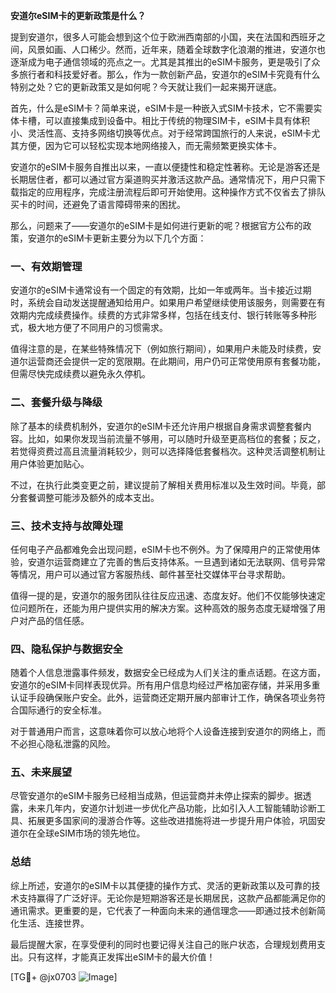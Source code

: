 **安道尔eSIM卡的更新政策是什么？**

提到安道尔，很多人可能会想到这个位于欧洲西南部的小国，夹在法国和西班牙之间，风景如画、人口稀少。然而，近年来，随着全球数字化浪潮的推进，安道尔也逐渐成为电子通信领域的亮点之一。尤其是其推出的eSIM卡服务，更是吸引了众多旅行者和科技爱好者。那么，作为一款创新产品，安道尔的eSIM卡究竟有什么特别之处？它的更新政策又是如何呢？今天就让我们一起来揭开谜底。

首先，什么是eSIM卡？简单来说，eSIM卡是一种嵌入式SIM卡技术，它不需要实体卡槽，可以直接集成到设备中。相比于传统的物理SIM卡，eSIM卡具有体积小、灵活性高、支持多网络切换等优点。对于经常跨国旅行的人来说，eSIM卡尤其方便，因为它可以轻松实现本地网络接入，而无需频繁更换实体卡。

安道尔的eSIM卡服务自推出以来，一直以便捷性和稳定性著称。无论是游客还是长期居住者，都可以通过官方渠道购买并激活这款产品。通常情况下，用户只需下载指定的应用程序，完成注册流程后即可开始使用。这种操作方式不仅省去了排队买卡的时间，还避免了语言障碍带来的困扰。

那么，问题来了——安道尔的eSIM卡是如何进行更新的呢？根据官方公布的政策，安道尔的eSIM卡更新主要分为以下几个方面：

### 一、有效期管理
安道尔的eSIM卡通常设有一个固定的有效期，比如一年或两年。当卡接近过期时，系统会自动发送提醒通知给用户。如果用户希望继续使用该服务，则需要在有效期内完成续费操作。续费的方式非常多样，包括在线支付、银行转账等多种形式，极大地方便了不同用户的习惯需求。

值得注意的是，在某些特殊情况下（例如旅行期间），如果用户未能及时续费，安道尔运营商还会提供一定的宽限期。在此期间，用户仍可正常使用原有套餐功能，但需尽快完成续费以避免永久停机。

### 二、套餐升级与降级
除了基本的续费机制外，安道尔的eSIM卡还允许用户根据自身需求调整套餐内容。比如，如果你发现当前流量不够用，可以随时升级至更高档位的套餐；反之，若觉得资费过高且流量消耗较少，则可以选择降低套餐档次。这种灵活调整机制让用户体验更加贴心。

不过，在执行此类变更之前，建议提前了解相关费用标准以及生效时间。毕竟，部分套餐调整可能涉及额外的成本支出。

### 三、技术支持与故障处理
任何电子产品都难免会出现问题，eSIM卡也不例外。为了保障用户的正常使用体验，安道尔运营商建立了完善的售后支持体系。一旦遇到诸如无法联网、信号异常等情况，用户可以通过官方客服热线、邮件甚至社交媒体平台寻求帮助。

值得一提的是，安道尔的服务团队往往反应迅速、态度友好。他们不仅能够快速定位问题所在，还能为用户提供实用的解决方案。这种高效的服务态度无疑增强了用户对产品的信任感。

### 四、隐私保护与数据安全
随着个人信息泄露事件频发，数据安全已经成为人们关注的重点话题。在这方面，安道尔的eSIM卡同样表现优异。所有用户信息均经过严格加密存储，并采用多重认证手段确保账户安全。此外，运营商还定期开展内部审计工作，确保各项业务符合国际通行的安全标准。

对于普通用户而言，这意味着你可以放心地将个人设备连接到安道尔的网络上，而不必担心隐私泄露的风险。

### 五、未来展望
尽管安道尔的eSIM卡服务已经相当成熟，但运营商并未停止探索的脚步。据透露，未来几年内，安道尔计划进一步优化产品功能，比如引入人工智能辅助诊断工具、拓展更多国家间的漫游合作等。这些改进措施将进一步提升用户体验，巩固安道尔在全球eSIM市场的领先地位。

### 总结
综上所述，安道尔的eSIM卡以其便捷的操作方式、灵活的更新政策以及可靠的技术支持赢得了广泛好评。无论你是短期游客还是长期居民，这款产品都能满足你的通讯需求。更重要的是，它代表了一种面向未来的通信理念——即通过技术创新简化生活、连接世界。

最后提醒大家，在享受便利的同时也要记得关注自己的账户状态，合理规划费用支出。只有这样，才能真正发挥出eSIM卡的最大价值！

[TG💪+ @jx0703 ![Image](https://github.com/user-attachments/assets/dbca1d08-cadb-493c-b0ec-ad6f7a83f270)]